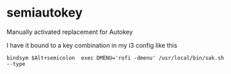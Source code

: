 # semiautokey
Manually activated replacement for Autokey

I have it bound to a key combination in my i3 config like this
```
bindsym $Alt+semicolon  exec DMENU='rofi -dmenu' /usr/local/bin/sak.sh --type
```
